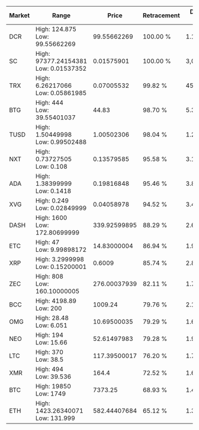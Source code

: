 | Market | Range | Price| Retracement | Doubles to 50% |
| --- | --- | --- | --- | --- |
| DCR | High: 124.875<br />Low: 99.55662269 | 99.55662269 | 100.00 % | 1.13 |
| SC | High: 97377.24154381<br />Low: 0.01537352 | 0.01575901 | 100.00 % | 3,089,574.06 |
| TRX | High: 6.26217066<br />Low: 0.05861985 | 0.07005532 | 99.82 % | 45.11 |
| BTG | High: 444<br />Low: 39.55401037 | 44.83 | 98.70 % | 5.39 |
| TUSD | High: 1.50449998<br />Low: 0.99502488 | 1.00502306 | 98.04 % | 1.24 |
| NXT | High: 0.73727505<br />Low: 0.108 | 0.13579585 | 95.58 % | 3.11 |
| ADA | High: 1.38399999<br />Low: 0.1418 | 0.19816848 | 95.46 % | 3.85 |
| XVG | High: 0.249<br />Low: 0.02849999 | 0.04058978 | 94.52 % | 3.42 |
| DASH | High: 1600<br />Low: 172.80699999 | 339.92599895 | 88.29 % | 2.61 |
| ETC | High: 47<br />Low: 9.99898172 | 14.83000004 | 86.94 % | 1.92 |
| XRP | High: 3.2999998<br />Low: 0.15200001 | 0.6009 | 85.74 % | 2.87 |
| ZEC | High: 808<br />Low: 160.10000005 | 276.00037939 | 82.11 % | 1.75 |
| BCC | High: 4198.89<br />Low: 200 | 1009.24 | 79.76 % | 2.18 |
| OMG | High: 28.48<br />Low: 6.051 | 10.69500035 | 79.29 % | 1.61 |
| NEO | High: 194<br />Low: 15.66 | 52.61497983 | 79.28 % | 1.99 |
| LTC | High: 370<br />Low: 38.5 | 117.39500017 | 76.20 % | 1.74 |
| XMR | High: 494<br />Low: 39.536 | 164.4 | 72.52 % | 1.62 |
| BTC | High: 19850<br />Low: 1749 | 7373.25 | 68.93 % | 1.46 |
| ETH | High: 1423.26340071<br />Low: 131.999 | 582.44407684 | 65.12 % | 1.34 |

